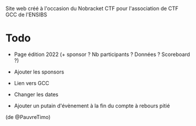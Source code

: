 Site web créé à l'occasion du Nobracket CTF pour l'association de CTF GCC de l'ENSIBS

# Todo

* Page édition 2022 (+ sponsor ? Nb participants ? Données ? Scoreboard ?)

* Ajouter les sponsors

* Lien vers GCC 

* Changer les dates

* Ajouter un putain d'évènement à la fin du compte à rebours pitié


(de @PauvreTimo)
